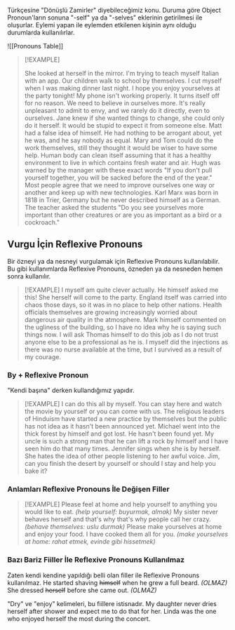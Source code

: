 Türkçesine "Dönüşlü Zamirler" diyebileceğimiz konu. Duruma göre Object Pronoun'ların sonuna "-self" ya da "-selves" eklerinin getirilmesi ile oluşurlar. Eylemi yapan ile eylemden etkilenen kişinin aynı olduğu durumlarda kullanılırlar. 

![[Pronouns Table]]

> [!EXAMPLE]
> 
> She looked at herself in the mirror.
> I'm trying to teach myself Italian with an app.
> Our children walk to school by themselves.
> I cut myself when I was making dinner last night.
> I hope you enjoy yourselves at the party tonight!
> My phone isn't working properly. It turns itself off for no reason.
> We need to believe in ourselves more.
> It's really unpleasant to admit to envy, and we rarely do it directly, even to ourselves.
> Jane knew if she wanted things to change, she could only do it herself. It would be stupid to expect it from someone else.
> Matt had a false idea of himself. He had nothing to be arrogant about, yet he was, and he say nobody as equal.
> Mary and Tom could do the work themselves, still they thought it would be wiser to have some help.
> Human body can clean itself assuming that it has a healthy environment to live in which contains fresh water and air.
> Hugh was warned by the manager with these exact words "If you don't pull yourself together, you will be sacked before the end of the year."
> Most people agree that we need to improve ourselves one way or another and keep up with new technologies.
> Karl Marx was born in 1818 in Trier, Germany but he never described himself as a German.
> The teacher asked the students "Do you see yourselves more important than other creatures or are you as important as a bird or a cockroach."

## Vurgu İçin Reflexive Pronouns
Bir özneyi ya da nesneyi vurgulamak için Reflexive Pronouns kullanılabilir. Bu gibi kullanımlarda Reflexive Pronouns, özneden ya da nesneden hemen sonra kullanılır.

> [!EXAMPLE]
> I myself am quite clever actually.
> He himself asked me this!
> She herself will come to the party.
> England itself was carried into chaos those days, so it was in no place to help other nations.
> Health officials themselves are growing increasingly worried about dangerous air quality in the atmosphere.
> Mark himself commented on the ugliness of the building, so I have no idea why he is saying such things now. 
> I will ask Thomas himself to do this job as I do not trust anyone else to be a professional as he is.
> I myself did the injections as there was no nurse available at the time, but I survived as a result of my courage. 

### By + Reflexive Pronoun
"Kendi başına" derken kullandığımız yapıdır. 

> [!EXAMPLE]
> I can do this all by myself. 
> You can stay here and watch the movie by yourself or you can come with us.
> The religious leaders of Hinduism have started a new practice by themselves but the public has not idea as it hasn't been announced yet.
> Michael went into the thick forest by himself and got lost. He hasn't been found yet.
> My uncle is such a strong man that he can lift a rock by himself and I have seen him do that many times.
> Jennifer sings when she is by herself. She hates the idea of other people listening to her awful voice. 
> Jim, can you finish the desert by yourself or should I stay and help you bake it?

### Anlamları Reflexive Pronouns İle Değişen Filler

> [!EXAMPLE]
> Please feel at home and help yourself to anything you would like to eat. *(help yourself: buyurmak, almak)*
> My sister never behaves herself and that's why that's why people call her crazy. *(behave themselves: uslu durmak)*
> Please make yourselves at home and enjoy your food. I have cooked them all for you. *(make yourselves at home: rahat etmek, evinde gibi hissetmek)*

### Bazı Bariz Fiiller İle Reflexive Pronouns Kullanılmaz
Zaten kendi kendine yapıldığı belli olan filler ile Reflexive Pronouns kullanılmaz.
He started shaving ~~himself~~ when he grew a full beard. *(OLMAZ)*
She dressed ~~herself~~ before she came out. *(OLMAZ)*

"Dry" ve "enjoy" kelimeleri, bu fiillere istisnadır.
My daughter never dries herself after shower and expect me to do that for her.
Linda was the one who enjoyed herself the most during the concert. 